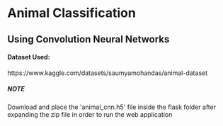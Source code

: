 <h1>Animal Classification</h1>
<h2>Using Convolution Neural Networks</h2>
<h4>Dataset Used:</h4>
https://www.kaggle.com/datasets/saumyamohandas/animal-dataset
<br>
<h5>NOTE</h5>
Download and place the 'animal_cnn.h5' file inside the flask folder after expanding the zip file in order to run the web application
